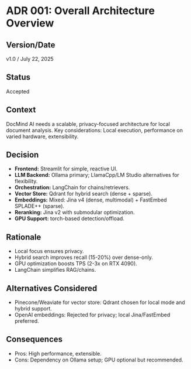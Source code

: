# ADR 001: Overall Architecture Overview

## Version/Date

v1.0 / July 22, 2025

## Status

Accepted

## Context

DocMind AI needs a scalable, privacy-focused architecture for local document analysis. Key considerations: Local execution, performance on varied hardware, extensibility.

## Decision

- **Frontend:** Streamlit for simple, reactive UI.
- **LLM Backend:** Ollama primary; LlamaCpp/LM Studio alternatives for flexibility.
- **Orchestration:** LangChain for chains/retrievers.
- **Vector Store:** Qdrant for hybrid search (dense + sparse).
- **Embeddings:** Mixed: Jina v4 (dense, multimodal) + FastEmbed SPLADE++ (sparse).
- **Reranking:** Jina v2 with submodular optimization.
- **GPU Support:** torch-based detection/offload.

## Rationale

- Local focus ensures privacy.
- Hybrid search improves recall (15-20%) over dense-only.
- GPU optimization boosts TPS (2-3x on RTX 4090).
- LangChain simplifies RAG/chains.

## Alternatives Considered

- Pinecone/Weaviate for vector store: Qdrant chosen for local mode and hybrid support.
- OpenAI embeddings: Rejected for privacy; local Jina/FastEmbed preferred.

## Consequences

- Pros: High performance, extensible.
- Cons: Dependency on Ollama setup; GPU optional but recommended.

